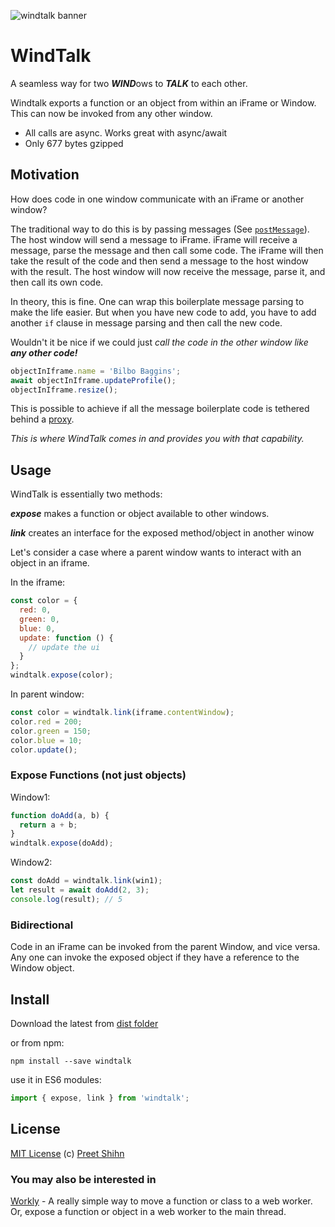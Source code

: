 ![windtalk banner](https://pshihn.github.io/windtalk/images/banner.png)

# WindTalk

A seamless way for two <b><i>WIND</i></b>ows to <b><i>TALK</i></b> to each other. 

Windtalk exports a function or an object from within an iFrame or Window. This can now be invoked from any other window.

* All calls are async. Works great with async/await
* Only 677 bytes gzipped

## Motivation

How does code in one window communicate with an iFrame or another window?

The traditional way to do this is by passing messages (See [`postMessage`](https://developer.mozilla.org/en-US/docs/Web/API/Window/postMessage)). The host window will send a message to iFrame. iFrame will receive a message, parse the message and then call some code. The iFrame will then take the result of the code and then send a message to the host window with the result. The host window will now receive the message, parse it, and then call its own code. 

In theory, this is fine. One can wrap this boilerplate message parsing to make the life easier. But when you have new code to add, you have to add another `if` clause in message parsing and then call the new code. 

Wouldn't it be nice if we could just _call the code in the other window like **any other code!**_

```javascript
objectInIframe.name = 'Bilbo Baggins';
await objectInIframe.updateProfile();
objectInIframe.resize();
```

This is possible to achieve if all the message boilerplate code is tethered behind a [proxy](https://developer.mozilla.org/en-US/docs/Web/JavaScript/Reference/Global_Objects/Proxy).

_This is where WindTalk comes in and provides you with that capability._


## Usage

WindTalk is essentially two methods:

_**expose**_ makes a function or object available to other windows. 

_**link**_ creates an interface for the exposed method/object in another winow

Let's consider a case where a parent window wants to interact with an object in an iframe.

In the iframe:
```javascript
const color = {
  red: 0,
  green: 0,
  blue: 0,
  update: function () {
    // update the ui
  }
};
windtalk.expose(color);
```
In parent window:
```javascript
const color = windtalk.link(iframe.contentWindow);
color.red = 200;
color.green = 150;
color.blue = 10;
color.update();
```

### Expose Functions (not just objects)

Window1:
```javascript
function doAdd(a, b) {
  return a + b;
}
windtalk.expose(doAdd);
```
Window2:

```javascript
const doAdd = windtalk.link(win1);
let result = await doAdd(2, 3);
console.log(result); // 5
```

### Bidirectional

Code in an iFrame can be invoked from the parent Window, and vice versa. Any one can invoke the exposed object if they have a reference to the Window object.

## Install

Download the latest from [dist folder](https://github.com/pshihn/windtalk/tree/master/dist)

or from npm:
```
npm install --save windtalk
```

use it in ES6 modules:
```javascript
import { expose, link } from 'windtalk';
```

## License
[MIT License](https://github.com/pshihn/windtalk/blob/master/LICENSE) (c) [Preet Shihn](https://twitter.com/preetster)

### You may also be interested in
[Workly](https://github.com/pshihn/workly) - A really simple way to move a function or class to a web worker. Or, expose a function or object in a web worker to the main thread.
